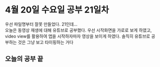 # 4월 20일 수요일 공부 21일차
우선 파일명부터 잘못 만들었다. 21인데...<br>
오늘은 동영상 재생에 대해 유튜브로 공부했다. 우선 시작화면을 가로로 보게 하였고, video view를 활용하여 앱을 시작하자마자 영상을 보이게 하였다. 솔직히 유튜브로 공부하는 것은 그냥 보고 타이핑하는 거다
## 오늘의 공부 끝 
